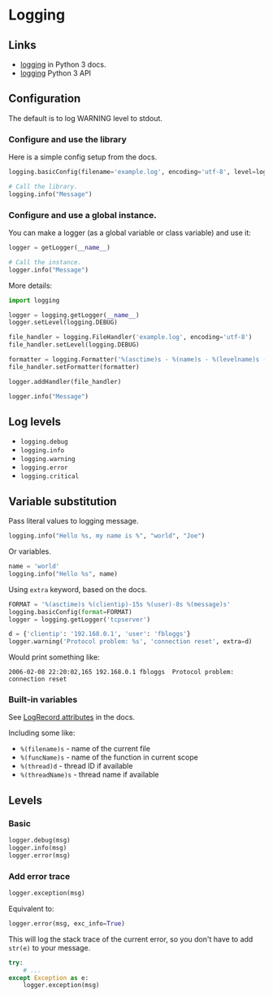 # Logging

## Links

- [logging](https://docs.python.org/3/howto/logging.html) in Python 3 docs.
- [logging](https://docs.python.org/3/library/logging.html#module-logging) Python 3 API

## Configuration

The default is to log WARNING level to stdout.

### Configure and use the library
Here is a simple config setup from the docs.

```python
logging.basicConfig(filename='example.log', encoding='utf-8', level=logging.DEBUG)

# Call the library.
logging.info("Message")
```

### Configure and use a global instance.

You can make a logger (as a global variable or class variable) and use it:

```python
logger = getLogger(__name__)

# Call the instance.
logger.info("Message")
```

More details:

```python
import logging

logger = logging.getLogger(__name__)
logger.setLevel(logging.DEBUG)

file_handler = logging.FileHandler('example.log', encoding='utf-8')
file_handler.setLevel(logging.DEBUG)

formatter = logging.Formatter('%(asctime)s - %(name)s - %(levelname)s - %(message)s')
file_handler.setFormatter(formatter)

logger.addHandler(file_handler)

logger.info("Message")
```

## Log levels

- `logging.debug`
- `logging.info`
- `logging.warning`
- `logging.error`
- `logging.critical`


## Variable substitution

Pass literal values to logging message.

```python
logging.info("Hello %s, my name is %", "world", "Joe")
```

Or variables.


```python
name = 'world'
logging.info("Hello %s", name)
```

Using `extra` keyword, based on the docs.

```python
FORMAT = '%(asctime)s %(clientip)-15s %(user)-8s %(message)s'
logging.basicConfig(format=FORMAT)
logger = logging.getLogger('tcpserver')

d = {'clientip': '192.168.0.1', 'user': 'fbloggs'}
logger.warning('Protocol problem: %s', 'connection reset', extra=d)
```

Would print something like:
```
2006-02-08 22:20:02,165 192.168.0.1 fbloggs  Protocol problem: connection reset
```


### Built-in variables

See [LogRecord attributes](https://docs.python.org/3/library/logging.html?highlight=funcname#logrecord-attributes) in the docs.

Including some like:

- `%(filename)s` - name of the current file
- `%(funcName)s` - name of the function in current scope
- `%(thread)d` - thread ID if available
- `%(threadName)s` - thread name if available

## Levels

### Basic

```python
logger.debug(msg)
logger.info(msg)
logger.error(msg)
```

### Add error trace

```python
logger.exception(msg)
```

Equivalent to:

```python
logger.error(msg, exc_info=True)
```

This will log the stack trace of the current error, so you don't have to add `str(e)` to your message.

```python
try:
    # ...
except Exception as e:
    logger.exception(msg)
```


